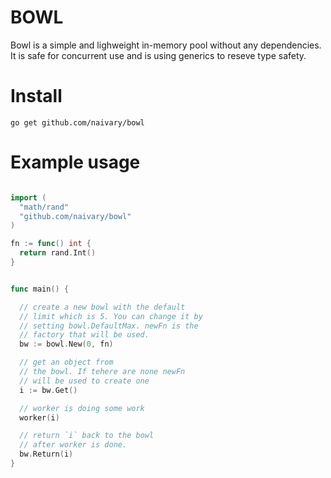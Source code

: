 # BOWL <br>

Bowl is a simple and lighweight in-memory pool without any dependencies.
It is safe for concurrent use and is using generics to reseve type safety.

# Install

```shell
go get github.com/naivary/bowl
```

# Example usage

```Go

import (
  "math/rand"
  "github.com/naivary/bowl"
)

fn := func() int {
  return rand.Int()
}


func main() {

  // create a new bowl with the default
  // limit which is 5. You can change it by
  // setting bowl.DefaultMax. newFn is the
  // factory that will be used.
  bw := bowl.New(0, fn)

  // get an object from
  // the bowl. If tehere are none newFn
  // will be used to create one
  i := bw.Get()

  // worker is doing some work
  worker(i)

  // return `i` back to the bowl
  // after worker is done.
  bw.Return(i)
}
```
